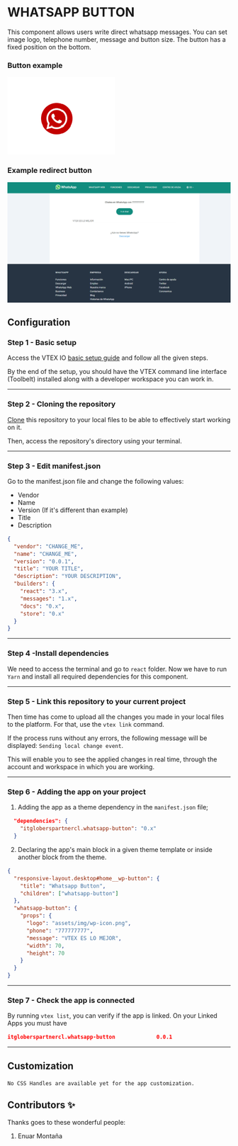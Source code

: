# WHATSAPP BUTTON

This component allows users write direct whatsapp messages. You can set image logo, telephone number, message and button size. The button has a fixed position on the bottom.

### Button example

![preview](../assets/img/wp-button.png)

### Example redirect button

![preview](../assets/img/wp-page.png)

## Configuration

### **Step 1** - Basic setup

Access the VTEX IO [basic setup guide](https://vtex.io/docs/getting-started/build-stores-with-store-framework/1) and follow all the given steps.

By the end of the setup, you should have the VTEX command line interface (Toolbelt) installed along with a developer workspace you can work in.

---

### **Step 2** - Cloning the repository

[Clone](https://help.github.com/en/github/creating-cloning-and-archiving-repositories/cloning-a-repository) this repository to your local files to be able to effectively start working on it.

Then, access the repository's directory using your terminal.

---

### **Step 3** - Edit manifest.json

Go to the manifest.json file and change the following values:
- Vendor
- Name
- Version (If it's different than example)
- Title 
- Description

```json
{
  "vendor": "CHANGE_ME",
  "name": "CHANGE_ME",
  "version": "0.0.1",
  "title": "YOUR TITLE",
  "description": "YOUR DESCRIPTION",
  "builders": {
    "react": "3.x",
    "messages": "1.x",
    "docs": "0.x",
    "store": "0.x"
  }
}
```
---

### **Step 4** -Install dependencies
  We need to access the terminal and go to `react` folder. Now we have to run `Yarn` and install all required dependencies for this component.

---

### **Step 5** - Link this repository to your current project

Then time has come to upload all the changes you made in your local files to the platform. For that, use the `vtex link` command.

If the process runs without any errors, the following message will be displayed: `Sending local change event`. 

This will enable you to see the applied changes in real time, through the account and workspace in which you are working.

---

### **Step 6** - Adding the app on your project

1. Adding the app as a theme dependency in the `manifest.json` file;

```json
  "dependencies": {
    "itgloberspartnercl.whatsapp-button": "0.x"
  }
```

2. Declaring the app's main block in a given theme template or inside another block from the theme.

```json
{
  "responsive-layout.desktop#home__wp-button": {
    "title": "Whatsapp Button",
    "children": ["whatsapp-button"]
  },
  "whatsapp-button": {
    "props": {
      "logo": "assets/img/wp-icon.png",
      "phone": "777777777",
      "message": "VTEX ES LO MEJOR",
      "width": 70,
      "height": 70
    }
  }
}
```
---

### **Step 7** - Check the app is connected

By running `vtex list`, you can verify if the app is linked. On your Linked Apps you must have

```json
itgloberspartnercl.whatsapp-button             0.0.1
```

---

## Customization

`No CSS Handles are available yet for the app customization.`

<!-- DOCS-IGNORE:start -->

## Contributors ✨

Thanks goes to these wonderful people:

1. Enuar Montaña



